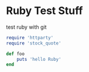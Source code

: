 # Ruby Test Stuff

test ruby with git

```ruby
require 'httparty'
require 'stock_quote'

def foo
	puts 'hello Ruby'
end
```

